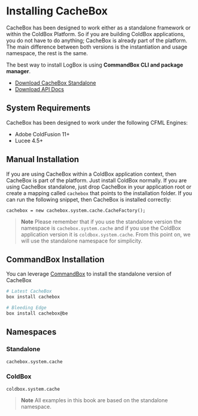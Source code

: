 # Installing CacheBox

CacheBox has been designed to work either as a standalone framework or within the ColdBox Platform. So if you are building ColdBox applications, you do not have to do anything; CacheBox is already part of the platform. The main difference between both versions is the instantiation and usage namespace, the rest is the same.

The best way to install LogBox is using **CommandBox CLI and package manager**.

* [Download CacheBox Standalone](https://www.coldbox.org/download)
* [Download API Docs](apidocs.ortussolutions.com/cachebox/5.0.0/index.html)

## System Requirements

CacheBox has been designed to work under the following CFML Engines:

* Adobe ColdFusion 11+
* Lucee 4.5+

## Manual Installation

If you are using CacheBox within a ColdBox application context, then CacheBox is part of the platform. Just install ColdBox normally. If you are using CacheBox standalone, just drop CacheBox in your application root or create a mapping called `cachebox` that points to the installation folder. If you can run the following snippet, then CacheBox is installed correctly:

```text
cachebox = new cachebox.system.cache.CacheFactory();
```

> **Note** Please remember that if you use the standalone version the namespace is `cachebox.system.cache` and if you use the ColdBox application version it is `coldbox.system.cache`. From this point on, we will use the standalone namespace for simplicity.

## CommandBox Installation

You can leverage [CommandBox](https://www.ortussolutions.com/products/commandbox) to install the standalone version of CacheBox

```bash
# Latest CacheBox
box install cachebox

# Bleeding Edge
box install cachebox@be
```

## Namespaces

### Standalone

`cachebox.system.cache`

### ColdBox

`coldbox.system.cache`

> **Note** All examples in this book are based on the standalone namespace.

